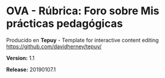 # OVA - Rúbrica: Foro sobre Mis prácticas pedagógicas

Producido en **Tepuy** - Template for interactive content editing
https://github.com/davidherney/tepuy/

**Version:** 1.1

**Release:** 20190107.1
